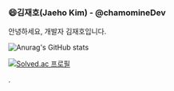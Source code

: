 ### 😄김재호(Jaeho Kim) - @chamomineDev
안녕하세요, 개발자 김재호입니다.

  

<!-- github Stats -->
![Anurag's GitHub stats](https://github-readme-stats.vercel.app/api?username=chamominedev&show_icons=true&theme=merko)
  
<!-- 백준 티어 표기 -->
  
[![Solved.ac
프로필](http://mazassumnida.wtf/api/v2/generate_badge?boj=chamominedev)](https://solved.ac/chamominedev)


.
  
 
 
 
